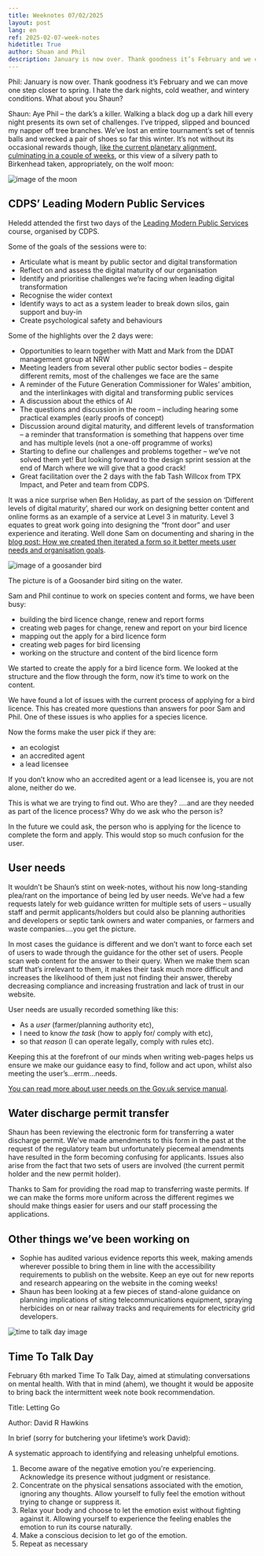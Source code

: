 ```yaml
---
title: Weeknotes 07/02/2025
layout: post
lang: en
ref: 2025-02-07-week-notes
hidetitle: True
author: Shuan and Phil
description: January is now over. Thank goodness it’s February and we can move one step closer to spring.
---
```


Phil: January is now over. Thank goodness it’s February and we can move one step closer to spring. I hate the dark nights, cold weather, and wintery conditions. What about you Shaun? 
 
Shaun: Aye Phil – the dark’s a killer. Walking a black dog up a dark hill every night presents its own set of challenges. I’ve tripped, slipped and bounced my napper off tree branches. We’ve lost an entire tournament’s set of tennis balls and wrecked a pair of shoes so far this winter. It’s not without its occasional rewards though, [like the current planetary alignment, culminating in a couple of weeks](https://starwalk.space/en/news/what-is-planet-parade), or this view of a silvery path to Birkenhead taken, appropriately, on the wolf moon: 

![image of the moon](https://github.com/nrw-digital/week-notes/blob/89ac49043dc2e6e041f5c95ddaaba706c8f384e3/images/picture%20of%20the%20moon.jpg?raw=true)

## CDPS’ Leading Modern Public Services 

Heledd attended the first two days of the [Leading Modern Public Services](https://digitalpublicservices.gov.wales/courses-and-events/courses/leading-modern-public-services#:~:text=The%20leading%20modern%20public%20services,digital%20transformation%20in%20their%20organisation) course, organised by CDPS. 
 
Some of the goals of the sessions were to: 
 
+ Articulate what is meant by public sector and digital transformation 
+ Reflect on and assess the digital maturity of our organisation  
+ Identify and prioritise challenges we’re facing when leading digital transformation  
+ Recognise the wider context 
+ Identify ways to act as a system leader to break down silos, gain support and buy-in  
+ Create psychological safety and behaviours  
 
Some of the highlights over the 2 days were:  

+ Opportunities to learn together with Matt and Mark from the DDAT management group at NRW  
+ Meeting leaders from several other public sector bodies – despite different remits, most of the challenges we face are the same   
+ A reminder of the Future Generation Commissioner for Wales’ ambition, and the interlinkages with digital and transforming public services 
+ A discussion about the ethics of AI 
+ The questions and discussion in the room – including hearing some practical examples (early proofs of concept)   
+ Discussion around digital maturity, and different levels of transformation – a reminder that transformation is something that happens over time and has multiple levels (not a one-off programme of works) 
+ Starting to define our challenges and problems together – we’ve not solved them yet! But looking forward to the design sprint session at the end of March where we will give that a good crack! 
+ Great facilitation over the 2 days with the fab Tash Willcox from TPX Impact, and Peter and team from CDPS.   
 
It was a nice surprise when Ben Holiday, as part of the session on ‘Different levels of digital maturity’, shared our work on designing better content and online forms as an example of a service at Level 3 in maturity. Level 3 equates to great work going into designing the “front door” and user experience and iterating. Well done Sam on documenting and sharing in the [blog post: How we created then iterated a form so it better meets user needs and organisation goals](https://naturalresources.wales/footer-links/blog-nrw-digital/blog-post-how-we-created-then-iterated-a-form-so-it-better-meets-user-needs-and-organisation-goals/?lang=en). 

![image of a goosander bird](https://github.com/nrw-digital/week-notes/blob/89ac49043dc2e6e041f5c95ddaaba706c8f384e3/images/goosander%20bird.jpg?raw=true)
 
The picture is of a Goosander bird siting on the water. 
 
Sam and Phil continue to work on species content and forms, we have been busy:  
 
+ building the bird licence change, renew and report forms 
+ creating web pages for change, renew and report on your bird licence 
+ mapping out the apply for a bird licence form 
+ creating web pages for bird licensing 
+ working on the structure and content of the bird licence form 
 
We started to create the apply for a bird licence form. We looked at the structure and the flow through the form, now it’s time to work on the content.  
 
We have found a lot of issues with the current process of applying for a bird licence. This has created more questions than answers for poor Sam and Phil. One of these issues is who applies for a species licence.  
 
Now the forms make the user pick if they are: 
 
+ an ecologist 
+ an accredited agent 
+ a lead licensee 
 
If you don’t know who an accredited agent or a lead licensee is, you are not alone, neither do we. 
 
This is what we are trying to find out. Who are they? ….and are they needed as part of the licence process? Why do we ask who the person is?  
 
In the future we could ask, the person who is applying for the licence to complete the form and apply. This would stop so much confusion for the user. 

## User needs 

It wouldn’t be Shaun’s stint on week-notes, without his now long-standing plea/rant on the importance of being led by user needs. We’ve had a few requests lately for web guidance written for multiple sets of users – usually staff and permit applicants/holders but could also be planning authorities and developers or septic tank owners and water companies, or farmers and waste companies....you get the picture. 
 
In most cases the guidance is different and we don’t want to force each set of users to wade through the guidance for the other set of users. People scan web content for the answer to their query. When we make them scan stuff that’s irrelevant to them, it makes their task much more difficult and increases the likelihood of them just not finding their answer, thereby decreasing compliance and increasing frustration and lack of trust in our website. 
 
User needs are usually recorded something like this: 
+ As a *user* (farmer/planning authority etc),  
+	I need to know *the task* (how to apply for/ comply with etc), 
+	so that *reason* (I can operate legally, comply with rules etc). 
 
Keeping this at the forefront of our minds when writing web-pages helps us ensure we make our guidance easy to find, follow and act upon, whilst also meeting the user’s...errm...needs. 
 
[You can read more about user needs on the Gov.uk service manual](https://www.gov.uk/service-manual/user-research/start-by-learning-user-needs). 

## Water discharge permit transfer 

Shaun has been reviewing the electronic form for transferring a water discharge permit. We’ve made amendments to this form in the past at the request of the regulatory team but unfortunately piecemeal amendments have resulted in the form becoming confusing for applicants. Issues also arise from the fact that two sets of users are involved (the current permit holder and the new permit holder).  
 
Thanks to Sam for providing the road map to transferring waste permits. If we can make the forms more uniform across the different regimes we should make things easier for users and our staff processing the applications. 

## Other things we’ve been working on 

+ Sophie has audited various evidence reports this week, making amends wherever possible to bring them in line with the accessibility requirements to publish on the website. Keep an eye out for new reports and research appearing on the website in the coming weeks! 
+ Shaun has been looking at a few pieces of stand-alone guidance on planning implications of siting telecommunications equipment, spraying herbicides on or near railway tracks and requirements for electricity grid developers. 

![time to talk day image](https://github.com/nrw-digital/week-notes/blob/89ac49043dc2e6e041f5c95ddaaba706c8f384e3/images/TTTD25-X-post-1600x900-3-Wales-English.jpg?raw=true)

## Time To Talk Day 

February 6th marked Time To Talk Day, aimed at stimulating conversations on mental health. With that in mind (ahem), we thought it would be apposite to bring back the intermittent week note book recommendation. 
 
Title: Letting Go 

Author: David R Hawkins 
 
In brief (sorry for butchering your lifetime’s work David): 

A systematic approach to identifying and releasing unhelpful emotions.  

1. Become aware of the negative emotion you're experiencing. Acknowledge its presence without judgment or resistance. 
2. Concentrate on the physical sensations associated with the emotion, ignoring any thoughts. Allow yourself to fully feel the emotion without trying to change or suppress it. 
3.  Relax your body and choose to let the emotion exist without fighting against it. Allowing yourself to experience the feeling enables the emotion to run its course naturally. 
4. Make a conscious decision to let go of the emotion.  
5. Repeat as necessary 
